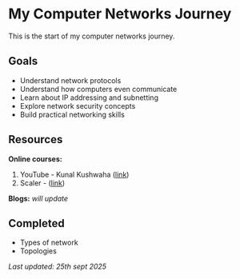 # My Computer Networks Journey

This is the start of my computer networks journey. 

## Goals
- Understand network protocols
- Understand how computers even communicate
- Learn about IP addressing and subnetting
- Explore network security concepts
- Build practical networking skills

## Resources
**Online courses:**
1. YouTube - Kunal Kushwaha ([link](https://www.youtube.com/watch?v=IPvYjXCsTg8&t=5053s))
2. Scaler - ([link](https://www.scaler.com/topics/course/free-computer-networks-course/))

**Blogs:** *will update*

## Completed
- Types of network
- Topologies


*Last updated: 25th sept 2025*
